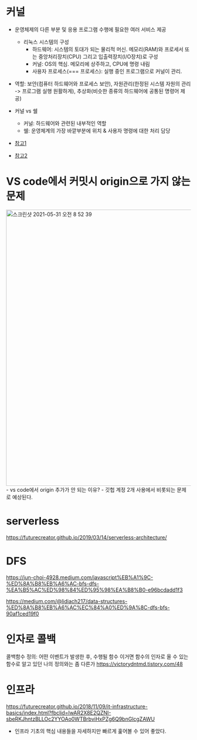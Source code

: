 # 커널
- 운영체제의 다른 부분 및 응용 프로그램 수행에 필요한 여러 서비스 제공
  - 리눅스 시스템의 구성
    - 하드웨어: 시스템의 토대가 되는 물리적 머신. 메모리(RAM)와 프로세서 또는 중앙처리장치(CPU) 그리고 입출력장치(I/O장치)로 구성
    - 커널: OS의 핵심. 메모리에 상주하고, CPU에 명령 내림
    - 사용자 프로세스(=== 프로세스): 실행 중인 프로그램으로 커널이 관리. 
- 역할: 보안(컴퓨터 하드웨어와 프로세스 보안), 자원관리(한정된 시스템 자원의 관리 -> 프로그램 실행 원활하게), 추상화(비슷한 종류의 하드웨어에 공통된 명령어 제공)
- 커널 vs 쉘
  - 커널: 하드웨어와 관련된 내부적인 역할
  - 쉘: 운영체계의 가장 바깥부분에 위치 & 사용자 명령에 대한 처리 담당

- [참고1](https://www.oss.kr/info_techtip/show/f1c6db27-7caf-44b9-97bd-b4a021e0e5f2)
- [참고2](https://www.redhat.com/ko/topics/linux/what-is-the-linux-kernel)

# VS code에서 커밋시 origin으로 가지 않는 문제
<img width="753" alt="스크린샷 2021-05-31 오전 8 52 39" src="https://user-images.githubusercontent.com/79896443/120124099-8eac5280-c1ed-11eb-95ef-3852b32ce682.png">
- vs code에서 origin 추가가 안 되는 이유? - 깃헙 계정 2개 사용에서 비롯되는 문제로 예상된다.

# serverless
https://futurecreator.github.io/2019/03/14/serverless-architecture/

# DFS
https://jun-choi-4928.medium.com/javascript%EB%A1%9C-%ED%8A%B8%EB%A6%AC-bfs-dfs-%EA%B5%AC%ED%98%84%ED%95%98%EA%B8%B0-e96bcdadd1f3

https://medium.com/@lidiach217/data-structures-%ED%8A%B8%EB%A6%AC%EC%84%A0%ED%9A%8C-dfs-bfs-90af1ced19f0


# 인자로 콜백
콜백함수 정의: 어떤 이벤트가 발생한 후, 수행될 함수
  이거면 함수의 인자로 올 수 있는 함수로 알고 있던 나의 정의와는 좀 다른가
https://victorydntmd.tistory.com/48

# 인프라
https://futurecreator.github.io/2018/11/09/it-infrastructure-basics/index.html?fbclid=IwAR2X8E2QZNI-sbeRKJhntzBLLOc2YYOAo0WTBrbviHxPZg6Q9bnGlcgZAWU
- 인프라 기초의 핵심 내용들을 자세하지만 빠르게 훑어볼 수 있어 좋았다.
